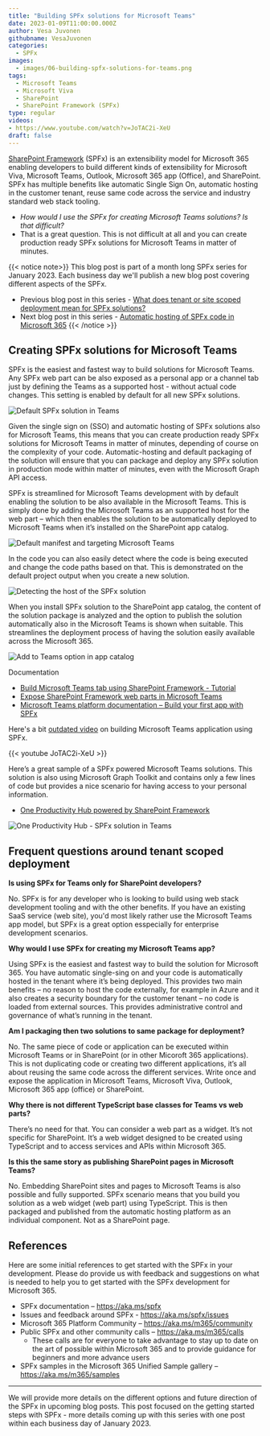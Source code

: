 ```yaml
---
title: "Building SPFx solutions for Microsoft Teams"
date: 2023-01-09T11:00:00.000Z
author: Vesa Juvonen
githubname: VesaJuvonen
categories:
  - SPFx
images:
  - images/06-building-spfx-solutions-for-teams.png
tags:
  - Microsoft Teams
  - Microsoft Viva  
  - SharePoint
  - SharePoint Framework (SPFx)
type: regular
videos:
- https://www.youtube.com/watch?v=JoTAC2i-XeU
draft: false
---
```


[SharePoint Framework](https://aka.ms/spfx) (SPFx) is an extensibility model for Microsoft 365 enabling developers to build different kinds of extensibility for Microsoft Viva, Microsoft Teams, Outlook, Microsoft 365 app (Office), and SharePoint. SPFx has multiple benefits like automatic Single Sign On, automatic hosting in the customer tenant, reuse same code across the service and industry standard web stack tooling.

-	*How would I use the SPFx for creating Microsoft Teams solutions? Is that difficult?*
-	That is a great question. This is not difficult at all and you can create production ready SPFx solutions for Microsoft Teams in matter of minutes.

{{< notice note>}}
This blog post is part of a month long SPFx series for January 2023. Each business day we'll publish a new blog post covering different aspects of the SPFx.

* Previous blog post in this series - [What does tenant or site scoped deployment mean for SPFx solutions?](https://pnp.github.io/blog/post/spfx-05-tenant-or-site-scoped-spfx-solutions/)
* Next blog post in this series - [Automatic hosting of SPFx code in Microsoft 365](https://pnp.github.io/blog/post/spfx-07-automatic-hosting-spfx-solutions/)
{{< /notice >}}


## Creating SPFx solutions for Microsoft Teams

SPFx is the easiest and fastest way to build solutions for Microsoft Teams. Any SPFx web part can be also exposed as a personal app or a channel tab just by defining the Teams as a supported host - without actual code changes. This setting is enabled by default for all new SPFx solutions. 

![Default SPFx solution in Teams](images/spfx-in-teams.png)

Given the single sign on (SSO) and automatic hosting of SPFx solutions also for Microsoft Teams, this means that you can create production ready SPFx solutions for Microsoft Teams in matter of minutes, depending of course on the complexity of your code. Automatic-hosting and default packaging of the solution will ensure that you can package and deploy any SPFx solution in production mode within matter of minutes, even with the Microsoft Graph API access.

SPFx is streamlined for Microsoft Teams development with by default enabling the solution to be also available in the Microsoft Teams. This is simply done by adding the Microsoft Teams as an supported host for the web part – which then enables the solution to be automatically deployed to Microsoft Teams when it’s installed on the SharePoint app catalog.

![Default manifest and targeting Microsoft Teams](images/webpart-manifest.png)

In the code you can also easily detect where the code is being executed and change the code paths based on that. This is demonstrated on the default project output when you create a new solution.

![Detecting the host of the SPFx solution](images/detect-current-host.png)

When you install SPFx solution to the SharePoint app catalog, the content of the solution package is analyzed and the option to publish the solution automatically also in the Microsoft Teams is shown when suitable. This streamlines the deployment process of having the solution easily available across the Microsoft 365.

![Add to Teams option in app catalog](images/deploy-to-teams.png)

Documentation

-	[Build Microsoft Teams tab using SharePoint Framework - Tutorial](https://learn.microsoft.com/en-us/sharepoint/dev/spfx/web-parts/get-started/using-web-part-as-ms-teams-tab)
-	[Expose SharePoint Framework web parts in Microsoft Teams](https://learn.microsoft.com/en-us/sharepoint/dev/spfx/build-for-teams-expose-webparts-teams)
-	[Microsoft Teams platform documentation – Build your first app with SPFx](https://learn.microsoft.com/en-us/microsoftteams/platform/sbs-gs-spfx?tabs=vscode%2Cviscode)

Here's a bit [outdated video](https://www.youtube.com/watch?v=JoTAC2i-XeU) on building Microsoft Teams application using SPFx.

{{< youtube JoTAC2i-XeU >}}

Here’s a great sample of a SPFx powered Microsoft Teams solutions. This solution is also using Microsoft Graph Toolkit and contains only a few lines of code but provides a nice scenario for having access to your personal information.

-	[One Productivity Hub powered by SharePoint Framework](https://github.com/pnp/spfx-reference-scenarios/tree/main/samples/spfx-productivity-dashboard)

![One Productivity Hub - SPFx solution in Teams](images/productivity-hub.png)

## Frequent questions around tenant scoped deployment

**Is using SPFx for Teams only for SharePoint developers?** 

No. SPFx is for any developer who is looking to build using web stack development tooling and with the other benefits. If you have an existing SaaS service (web site), you'd most likely rather use the Microsoft Teams app model, but SPFx is a great option esspecially for enterprise development scenarios.

**Why would I use SPFx for creating my Microsoft Teams app?** 

Using SPFx is the easiest and fastest way to build the solution for Microsoft 365. You have automatic single-sing on and your code is automatically hosted in the tenant where it’s being deployed. This provides two main benefits – no reason to host the code externally, for example in Azure and it also creates a security boundary for the customer tenant – no code is loaded from external sources. This provides administrative control and governance of what’s running in the tenant.

**Am I packaging then two solutions to same package for deployment?** 

No. The same piece of code or application can be executed within Microsoft Teams or in SharePoint (or in other Micoroft 365 applications). This is not duplicating code or creating two different applications, it’s all about reusing the same code across the different services. Write once and expose the application in Microsoft Teams, Microsoft Viva, Outlook, Microsoft 365 app (office) or SharePoint.

**Why there is not different TypeScript base classes for Teams vs web parts?** 

There’s no need for that. You can consider a web part as a widget. It’s not specific for SharePoint. It’s a web widget designed to be created using TypeScript and to access services and APIs within Microsoft 365.

**Is this the same story as publishing SharePoint pages in Microsoft Teams?**

No. Embedding SharePoint sites and pages to Microsoft Teams is also possible and fully supported. SPFx scenario means that you build you solution as a web widget (web part) using TypeScript. This is then packaged and published from the automatic hosting platform as an individual component. Not as a SharePoint page.

## References

Here are some initial references to get started with the SPFx in your development. Please do provide us with feedback and suggestions on what is needed to help you to get started with the SPFx development for Microsoft 365.

-	SPFx documentation – https://aka.ms/spfx
-	Issues and feedback around SPFx - https://aka.ms/spfx/issues
-	Microsoft 365 Platform Community – https://aka.ms/m365/community
-	Public SPFx and other community calls – https://aka.ms/m365/calls 
    - These calls are for everyone to take advantage to stay up to date on the art of possible within Microsoft 365 and to provide guidance for beginners and more advance users
-	SPFx samples in the Microsoft 365 Unified Sample gallery – https://aka.ms/m365/samples

- - -

We will provide more details on the different options and future direction of the SPFx in upcoming blog posts. This post focused on the getting started steps with SPFx - more details coming up with this series with one post within each business day of January 2023.
